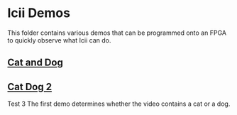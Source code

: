 # Icii Demos

This folder contains various demos that can be programmed onto an FPGA to quickly observe what Icii can do. 

## [Cat and Dog](Cat%20and%20Dog)
## <a href="https://github.com/SuperMB/IciiDemos/tree/main/3-%20AI%20Demos/Cat%20and%20Dog">Cat Dog 2</a>
Test 3
The first demo determines whether the video contains a cat or a dog.
